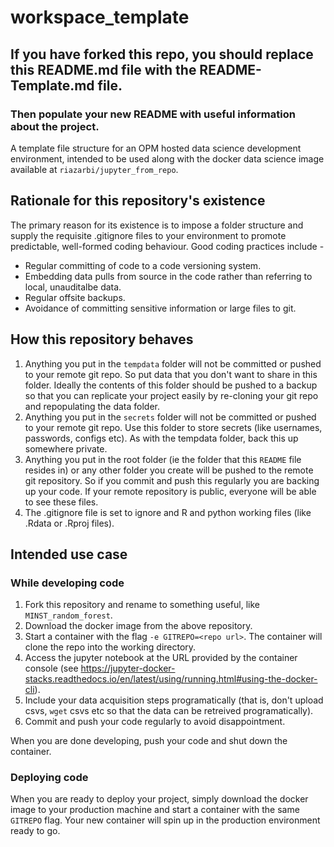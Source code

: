 # workspace_template

## If you have forked this repo, you should replace this README.md file with the README-Template.md file.
### Then populate your new README with useful information about the project.

A template file structure for an OPM hosted data science development environment, intended to be used along with the docker data science image available at `riazarbi/jupyter_from_repo`. 

## Rationale for this repository's existence

The primary reason for its existence is to impose a folder structure and supply the requisite .gitignore files to your environment to promote predictable, well-formed coding behaviour. Good coding practices include -

* Regular committing of code to a code versioning system.
* Embedding data pulls from source in the code rather than referring to local, unauditalbe data.
* Regular offsite backups.
* Avoidance of committing sensitive information or large files to git.

## How this repository behaves

1. Anything you put in the `tempdata` folder will not be committed or pushed to your remote git repo. So put data that you don't want to share in this folder. Ideally the contents of this folder should be pushed to a backup so that you can replicate your project easily by re-cloning your git repo and repopulating the data folder.
2. Anything you put in the `secrets` folder will not be committed or pushed to your remote git repo. Use this folder to store secrets (like usernames, passwords, configs etc). As with the tempdata folder, back this up somewhere private.
3. Anything you put in the root folder (ie the folder that this `README` file resides in) or any other folder you create will be pushed to the remote git repository. So if you commit and push this regularly you are backing up your code. If your remote repository is public, everyone will be able to see these files.
4. The .gitignore file is set to ignore and R and python working files (like .Rdata or .Rproj files).

## Intended use case
### While developing code
1. Fork this repository and rename to something useful, like `MINST_random_forest`.
2. Download the docker image from the above repository.
3. Start a container with the flag `-e GITREPO=<repo url>`. The container will clone the repo into the working directory.
4. Access the jupyter notebook at the URL provided by the container console (see https://jupyter-docker-stacks.readthedocs.io/en/latest/using/running.html#using-the-docker-cli).
5. Include your data acquisition steps programatically (that is, don't upload csvs, `wget` csvs etc so that the data can be retreived programatically).
6. Commit and push your code regularly to avoid disappointment.

When you are done developing, push your code and shut down the container.

### Deploying code
When you are ready to deploy your project, simply download the docker image to your production machine and start a container with the same `GITREPO` flag. Your new container will spin up in the production environment ready to go.
